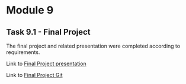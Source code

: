 # Module 9
## Task 9.1 - Final Project

The final project and related presentation were completed according to requirements.  

Link to <a id="raw-url" href="https://github.com/OleksandrMakarov/DevOps_online_IvanoFrankivsk_2022Q1Q2/blob/main/m9/task9.1/images/Final_Project_OleksandrMakarov.pdf">Final Project presentation</a>

Link to <a id="raw-url" href="https://github.com/OleksandrMakarov/makarov-final-project">Final Project Git</a>